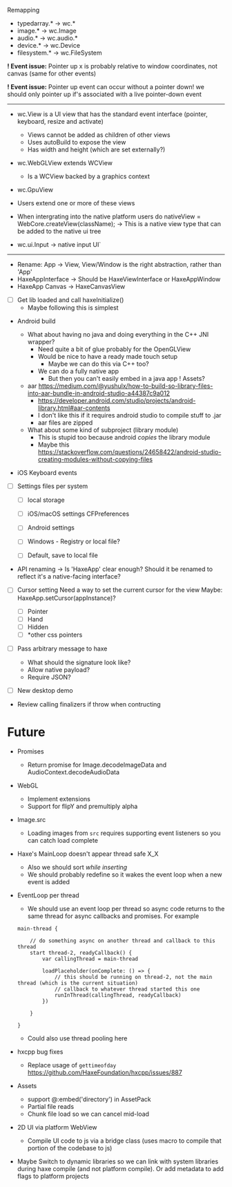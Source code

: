 Remapping
- typedarray.* -> wc.*
- image.* -> wc.Image
- audio.* -> wc.audio.*
- device.* -> wc.Device
- filesystem.* -> wc.FileSystem

**! Event issue:**
Pointer up x is probably relative to window coordinates, not canvas (same for other events)

**! Event issue:**
Pointer up event can occur without a pointer down! we should only pointer up if's associated with a live pointer-down event 

---

- wc.View is a UI view that has the standard event interface (pointer, keyboard, resize and activate)
    - Views cannot be added as children of other views
    - Uses autoBuild to expose the view
    - Has width and height (which are set externally?)
- wc.WebGLView extends WCView
    - Is a WCView backed by a graphics context
- wc.GpuView

- Users extend one or more of these views
- When intergrating into the native platform users do
    nativeView = WebCore.createView(className);
    -> This is a native view type that can be added to the native ui tree

- wc.ui.Input -> native input UI`


-----------

- Rename: App -> View, View/Window is the right abstraction, rather than 'App'
- HaxeAppInterface -> Should be HaxeViewInterface or HaxeAppWindow
- HaxeApp Canvas -> HaxeCanvasView


- [ ] Get lib loaded and call haxeInitialize()
    - Maybe following this is simplest

- Android build
    - What about having no java and doing everything in the C++ JNI wrapper?
        - Need quite a bit of glue probably for the OpenGLView
        - Would be nice to have a ready made touch setup
            - Maybe we can do this via C++ too?
        - We can do a fully native app
            - But then you can't easily embed in a java app
        ! Assets?
    - aar https://medium.com/@yushulx/how-to-build-so-library-files-into-aar-bundle-in-android-studio-a44387c9a012
        - https://developer.android.com/studio/projects/android-library.html#aar-contents
        - I don't like this if it requires android studio to compile stuff to .jar
        - aar files are zipped
    - What about some kind of subproject (library module)
        - This is stupid too because android _copies_ the library module
        - Maybe this https://stackoverflow.com/questions/24658422/android-studio-creating-modules-without-copying-files


- iOS Keyboard events

- [ ] Settings files per system
    - [ ] local storage
    - [ ] iOS/macOS settings CFPreferences
    - [ ] Android settings
    - [ ] Windows - Registry or local file?
    - [ ] Default, save to local file


- API renaming
    -> Is 'HaxeApp' clear enough? Should it be renamed to reflect it's a native-facing interface?

- [ ] Cursor setting
    Need a way to set the current cursor for the view
    Maybe: HaxeApp.setCursor(appInstance)?
    - [ ] Pointer
    - [ ] Hand
    - [ ] Hidden
    - [ ] *other css pointers

- [ ] Pass arbitrary message to haxe
    - What should the signature look like?
    - Allow native payload?
    - Require JSON?

- [ ] New desktop demo

- Review calling finalizers if throw when contructing

# Future

- Promises
    - Return promise for Image.decodeImageData and AudioContext.decodeAudioData

- WebGL
    - Implement extensions
    - Support for flipY and premultiply alpha

- Image.src
    - Loading images from `src` requires supporting event listeners so you can catch load complete

- Haxe's MainLoop doesn't appear thread safe X_X
    - Also we should sort _while inserting_
    - We should probably redefine so it wakes the event loop when a new event is added

- EventLoop per thread
    - We should use an event loop per thread so async code returns to the same thread for async callbacks and promises. For example
    ```
    main-thread {
        
        // do something async on another thread and callback to this thread
        start thread-2, readyCallback() {
            var callingThread = main-thread

            loadPlaceholder(onComplete: () => {
                // this should be running on thread-2, not the main thread (which is the current situation)
                // callback to whatever thread started this one
                runInThread(callingThread, readyCallback)
            })

        }

    }
    ```
    - Could also use thread pooling here

- hxcpp bug fixes
    - Replace usage of `gettimeofday` https://github.com/HaxeFoundation/hxcpp/issues/887

- Assets
    - support @:embed('directory') in AssetPack
    - Partial file reads
    - Chunk file load so we can cancel mid-load

- 2D UI via platform WebView
    - Compile UI code to js via a bridge class (uses macro to compile that portion of the codebase to js)

- Maybe Switch to dynamic libraries so we can link with system libraries during haxe compile (and not platform compile). Or add metadata to add flags to platform projects
